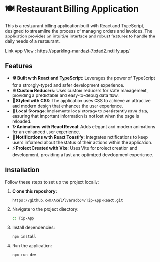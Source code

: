 # 🍽️ Restaurant Billing Application

This is a restaurant billing application built with React and TypeScript, designed to streamline the process of managing orders and invoices. The application provides an intuitive interface and robust features to handle the daily needs of a restaurant.

Link App View : https://sparkling-mandazi-7bdad2.netlify.app/

## Features

- **🛠️ Built with React and TypeScript**: Leverages the power of TypeScript for a strongly-typed and safer development experience.
- **⚛️ Custom Reducers**: Uses custom reducers for state management, providing a predictable and easy-to-debug data flow.
- **🎨 Styled with CSS**: The application uses CSS to achieve an attractive and modern design that enhances the user experience.
- **💾 Local Storage**: Implements local storage to persistently save data, ensuring that important information is not lost when the page is reloaded.
- **✨ Animations with React Reveal**: Adds elegant and modern animations for an enhanced user experience.
- **🔔 Notifications with React Toastify**: Integrates notifications to keep users informed about the status of their actions within the application.
- **⚡ Project Created with Vite**: Uses Vite for project creation and development, providing a fast and optimized development experience.

## Installation

Follow these steps to set up the project locally:

1. **Clone this repository:**

   ```bash
   https://github.com/AxelAlvarado34/Tip-App-React.git

2. Navigate to the project directory:
    ```bash
    cd Tip-App
    ```
3. Install dependencies:
    ```bash
    npm install
    ```
4. Run the application:
    ```bash
    npm run dev
    ```

